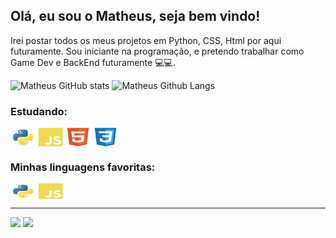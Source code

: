 ## Olá, eu sou o Matheus, seja bem vindo!

Irei postar todos os meus projetos em Python, CSS, Html por aqui futuramente.
Sou iniciante na programação, e pretendo trabalhar como Game Dev e BackEnd futuramente 💻💻.

![Matheus GitHub stats](https://github-readme-stats.vercel.app/api?username=Matheusjeffer&show_icons=true&theme=dark&count_private=False)
![Matheus Github Langs](https://github-readme-stats.vercel.app/api/top-langs/?username=MatheusJeffer&theme=dark&layout=compact)



<h3>Estudando:</h3>
<div> 
  <img align="center" alt="Math-Python" height="30" width="40" src="https://raw.githubusercontent.com/devicons/devicon/master/icons/python/python-original.svg"> 
  <img align="center" alt="Math-Js" height="30" width="40" src="https://raw.githubusercontent.com/devicons/devicon/master/icons/javascript/javascript-plain.svg">
  <img align="center" alt="Math-HTML" height="30" width="40" 
 src="https://raw.githubusercontent.com/devicons/devicon/master/icons/html5/html5-original.svg"> 
  <img align="center" alt="Math-CSS" height="30" width="40"
 src="https://raw.githubusercontent.com/devicons/devicon/master/icons/css3/css3-original.svg"> 
</div> 




<h3>Minhas linguagens favoritas:</h3>
<div> 
  <img align="center" alt="Math-Python" height="25" width="40" src="https://raw.githubusercontent.com/devicons/devicon/master/icons/python/python-original.svg"> 
  <img align="center" alt="Math-Js" height="25" width="40" src="https://raw.githubusercontent.com/devicons/devicon/master/icons/javascript/javascript-plain.svg">
  
</div> 
<hr>

<div> 

  <a href = "mailto:matherthentic@gmail.com"><img src="https://img.shields.io/badge/-Gmail-%23333?style=for-the-badge&logo=gmail&logoColor=white" target="_blank"></a>
  <a href="https://www.linkedin.com/in/matheus-jefferson-049b53270/" target="_blank"><img src="https://img.shields.io/badge/-LinkedIn-%230077B5?style=for-the-badge&logo=linkedin&logoColor=white" target="_blank"></a> 
  
</div>

